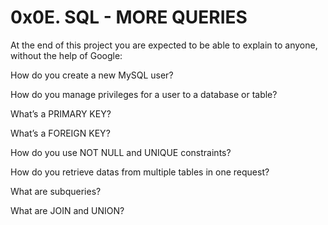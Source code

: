  # 0x0E. SQL - MORE QUERIES



At the end of this project you are expected to be able to explain to anyone, without the help of Google:



How do you create a new MySQL user?



How do you manage privileges for a user to a database or table?



What’s a PRIMARY KEY?



What’s a FOREIGN KEY?



How do you use NOT NULL and UNIQUE constraints?



How do you retrieve datas from multiple tables in one request?



What are subqueries?



What are JOIN and UNION?




